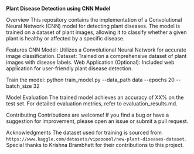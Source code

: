 **Plant Disease Detection using CNN Model**


Overview
This repository contains the implementation of a Convolutional Neural Network (CNN) model for detecting plant diseases. The model is trained on a dataset of plant images, allowing it to classify whether a given plant is healthy or affected by a specific disease.

Features
CNN Model: Utilizes a Convolutional Neural Network for accurate image classification.
Dataset: Trained on a comprehensive dataset of plant images with disease labels.
Web Application (Optional): Included web application for user-friendly plant disease detection.

Train the model:
python train_model.py --data_path data --epochs 20 --batch_size 32




Model Evaluation
The trained model achieves an accuracy of XX% on the test set. For detailed evaluation metrics, refer to evaluation_results.md.

Contributing
Contributions are welcome! If you find a bug or have a suggestion for improvement, please open an issue or submit a pull request.

Acknowledgments
The dataset used for training is sourced from `https://www.kaggle.com/datasets/vipoooool/new-plant-diseases-dataset`.
Special thanks to Krishna Brambhatt for their contributions to this project.
